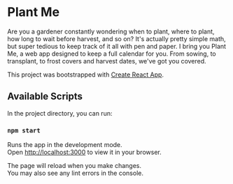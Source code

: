 # Plant Me

Are you a gardener constantly wondering when to plant, where to plant, how long to wait before harvest, and so on? It's actually pretty simple math, but super tedious to keep track of it all with pen and paper. I bring you Plant Me, a web app designed to keep a full calendar for you. From sowing, to transplant, to frost covers and harvest dates, we've got you covered.

This project was bootstrapped with [Create React App](https://github.com/facebook/create-react-app).

## Available Scripts

In the project directory, you can run:

### `npm start`

Runs the app in the development mode.\
Open [http://localhost:3000](http://localhost:3000) to view it in your browser.

The page will reload when you make changes.\
You may also see any lint errors in the console.

